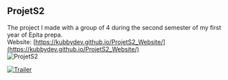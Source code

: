 ## ProjetS2

The project I made with a group of 4 during the second semester of my first year of Epita prepa.  
Website: [https://kubbydev.github.io/ProjetS2_Website/](https://kubbydev.github.io/ProjetS2_Website/)  
![ProjetS2](https://i.imgur.com/ZCwHA8k.jpg)

[![Trailer](http://img.youtube.com/vi/247wCE2lOHI/0.jpg)](http://www.youtube.com/watch?v=247wCE2lOHI)
